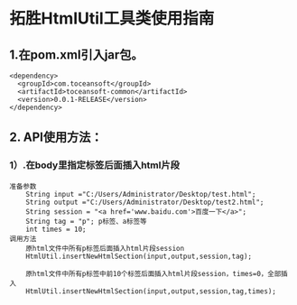 #  拓胜HtmlUtil工具类使用指南
## 1.在pom.xml引入jar包。
    <dependency>
      <groupId>com.toceansoft</groupId>
      <artifactId>toceansoft-common</artifactId>
      <version>0.0.1-RELEASE</version>
    </dependency>

## 2. API使用方法：
### 1）.在body里指定标签后面插入html片段    
    准备参数
        String input ="C:/Users/Administrator/Desktop/test.html";
        String output ="C:/Users/Administrator/Desktop/test2.html";
        String session = "<a href='www.baidu.com'>百度一下</a>";
        String tag = "p"; p标签、a标签等
        int times = 10;
    调用方法   
        原html文件中所有p标签后面插入html片段session
        HtmlUtil.insertNewHtmlSection(input,output,session,tag); 
        
        原html文件中所有p标签中前10个标签后面插入html片段session，times=0，全部插入
        HtmlUtil.insertNewHtmlSection(input,output,session,tag,times);
        
